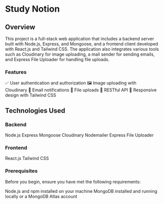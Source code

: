 # Study Notion
## Overview
This project is a full-stack web application that includes a backend server built with Node.js, Express, and Mongoose, and a frontend client developed with React.js and Tailwind CSS. The application also integrates various tools such as Cloudinary for image uploading, a mail sender for sending emails, and Express File Uploader for handling file uploads.

### Features

✅ User authentication and authorization
🖼️ Image uploading with Cloudinary
📧 Email notifications
📁 File uploads
🔄 RESTful API
📱 Responsive design with Tailwind CSS

## Technologies Used
### Backend

Node.js
Express
Mongoose
Cloudinary
Nodemailer
Express File Uploader

### Frontend

React.js
Tailwind CSS

### Prerequisites
Before you begin, ensure you have met the following requirements:

Node.js and npm installed on your machine
MongoDB installed and running locally or a MongoDB Atlas account
